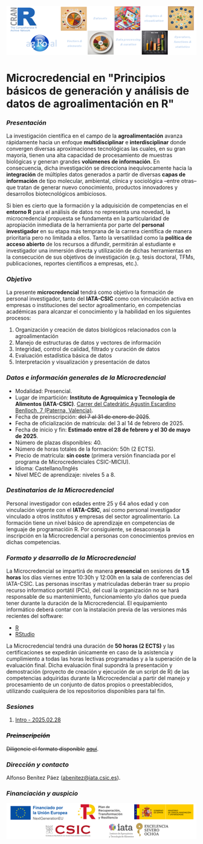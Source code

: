 ![](agroal_banner.png "agRoalMC banner")

# Microcredencial en "Principios básicos de generación y análisis de datos de agroalimentación en R"

### *Presentación*

La investigación científica en el campo de la **agroalimentación** avanza rápidamente hacia un enfoque **multidisciplinar** e **interdisciplinar** donde convergen diversas aproximaciones tecnológicas las cuales, en su gran mayoría, tienen una alta capacidad de procesamiento de muestras biológicas y generan grandes **volúmenes de información**. En consecuencia, dicha investigación se direcciona inequívocamente hacia la **integración** de múltiples datos generados a partir de diversas **capas de información** de tipo molecular, ambiental, clínica y sociológica –entre otras– que tratan de generar nuevo conocimiento, productos innovadores y desarrollos biotecnológicos ambiciosos.

Si bien es cierto que la formación y la adquisición de competencias en el **entorno R** para el análisis de datos no representa una novedad, la microcredencial propuesta se fundamenta en la particularidad de apropiación inmediata de la herramienta por parte del **personal investigador** en su etapa más temprana de la carrera científica de manera prioritaria pero no limitada a ellos. Tanto la versatilidad como la **política de acceso abierto** de los recursos a difundir, permitirán al estudiante e investigador una inmersión directa y utilización de dichas herramientas en la consecución de sus objetivos de investigación (e.g. tesis doctoral, TFMs, publicaciones, reportes científicos a empresas, etc.). 

### *Objetivo*

La presente **microcredencial** tendrá como objetivo la formación de personal investigador, tanto del **IATA-CSIC** como con vinculación activa en empresas o instituciones del sector agroalimentario, en competencias académicas para  alcanzar el conocimiento y la habilidad en los siguientes procesos:

<!-- unordered lists -->
1. Organización y creación de datos biológicos relacionados con la agroalimentación
2. Manejo de estructuras de datos y vectores de información
3. Integridad, control de calidad, filtrado y curación de datos
4. Evaluación estadística básica de datos
5. Interpretación y visualización y presentación de datos

### *Datos e información generales de la Microcredencial*

<!-- unordered lists -->
* Modalidad: Presencial.
* Lugar de impartición: **Instituto de Agroquímica y Tecnología de Alimentos (IATA-CSIC)**. [Carrer del Catedràtic Agustín Escardino Benlloch, 7 (Paterna, Valencia)](https://g.co/kgs/LRrDs2k).
* Fecha de preinscripción: ~~del 7 al 31 de enero de 2025~~.
* Fecha de oficialización de matrícula: del 3 al 14 de febrero de 2025.
* Fecha de inicio y fin: **Estimado entre el 28 de febrero y el 30 de mayo de 2025**.
* Número de plazas disponibles: 40.
* Número de horas totales de la formación: 50h (2 ECTS).
* Precio de matrícula: **sin coste** (primera versión financiada por el programa de Microcredenciales CSIC-MICIU).
* Idioma: Castellano/Inglés
* Nivel MEC de aprendizaje: niveles 5 a 8.

### *Destinatarios de la Microcredencial*

Personal investigador con edades entre 25 y  64 años edad y con vinculación vigente con el **IATA-CSIC**, así como personal investigador vinculado a otros institutos y empresas del sector agroalimentario. La formación tiene un nivel básico de aprendizaje en competencias de lenguaje de programacióin R. Por consiguiente, se desaconseja la inscripción en la Microcredencial a personas con conocimientos previos en dichas competencias.

### *Formato y desarrollo de la Microcredencial*

La Microcredencial se impartirá de manera **presencial** en sesiones de **1.5 horas** los días viernes entre 10:30h y 12:00h en la sala de conferencias del IATA-CSIC. Las personas inscritas y matriculadas deberán traer su propio recurso informatico portátil (PCs), del cual la organización no se hará responsable de su mantenimiento, funcionamiento y/o daños que pueda tener durante la duración de la Microcredencial. El equipamiento informático deberá contar con la instalación previa de las versiones más recientes del software:

<!-- unordered lists -->
* [R](https://cran.r-project.org/)
* [RStudio](https://posit.co/download/rstudio-desktop/)

La Microcredencial tendrá una duración de **50 horas (2 ECTS)** y las certificaciones se expedirán únicamente en caso de la asistencia y cumplimiento a todas las horas lectivas programadas y a la superación de la evaluación final. Dicha evaluación final supondrá la presentación y demostración (proyecto de creación y ejecución de un script de R) de las competencias adquiridas durante la Microcredencial a partir del manejo y procesamiento de un conjunto de datos propios o preestablecidos, utilizando cualquiera de los repositorios disponibles para tal fin.

### *Sesiones*

<!-- ordered lists -->
1. [Intro - 2025.02.28](session1.html)

### *~~Preinscripción~~*

~~Diligencie el formato disponible~~ [~~aquí~~](https://agro-al.github.io).

### *Dirección y contacto*

Alfonso Benítez Páez (abenitez@iata.csic.es).

### *Financiación y auspicio*
![](agroal_support.png "agRoalMC support")
